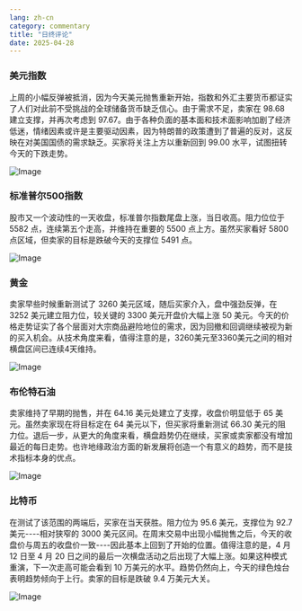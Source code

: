 ```yaml
---
lang: zh-cn
category: commentary
title: "日终评论"
date: 2025-04-28
---
```


### 美元指数

上周的小幅反弹被抵消，因为今天美元抛售重新开始，指数和外汇主要货币都证实了人们对此前不受挑战的全球储备货币缺乏信心。由于需求不足，卖家在 98.68 建立支撑，并再次考虑到 97.67。由于各种负面的基本面和技术面影响加剧了经济低迷，情绪因素或许是主要驱动因素，因为特朗普的政策遭到了普遍的反对，这反映在对美国国债的需求缺乏。买家将关注上方以重新回到 99.00 水平，试图扭转今天的下跌走势。  

![Image](https://markleighedu.github.io/img/Apr-2025/28-Apr-2025/usdindex.jpg)

### 标准普尔500指数

股市又一个波动性的一天收盘，标准普尔指数尾盘上涨，当日收高。阻力位位于 5582 点，连续第五个走高，并维持在重要的 5500 点上方。虽然买家看好 5800 点区域，但卖家的目标是跌破今天的支撑位 5491 点。

![Image](https://markleighedu.github.io/img/Apr-2025/28-Apr-2025/sp500.jpg)

### 黄金

卖家早些时候重新测试了 3260 美元区域，随后买家介入，盘中强劲反弹，在 3252 美元建立阻力位，较关键的 3300 美元开盘价大幅上涨 50 美元。今天的价格走势证实了各个层面对大宗商品避险地位的需求，因为回撤和回调继续被视为新的买入机会。从技术角度来看，值得注意的是，3260美元至3360美元之间的相对横盘区间已连续4天维持。 

![Image](https://markleighedu.github.io/img/Apr-2025/28-Apr-2025/gold.jpg)

### 布伦特石油

卖家维持了早期的抛售，并在 64.16 美元处建立了支撑，收盘价明显低于 65 美元。虽然卖家现在将目标定在 64 美元以下，但买家将重新测试 66.30 美元的阻力位。退后一步，从更大的角度来看，横盘趋势仍在继续，买家或卖家都没有增加最近的每日走势。也许地缘政治方面的新发展将创造一个有意义的趋势，而不是技术指标本身的优点。

![Image](https://markleighedu.github.io/img/Apr-2025/28-Apr-2025/brentoil.jpg)

### 比特币

在测试了该范围的两端后，买家在当天获胜。阻力位为 95.6 美元，支撑位为 92.7 美元----相对狭窄的 3000 美元区间。在周末交易中出现小幅抛售之后，今天的收盘价与周五的收盘价一致----因此基本上回到了开始的位置。值得注意的是，4 月 12 日至 4 月 20 日之间的最后一次横盘活动之后出现了大幅上涨。如果这种模式重演，下一次走高可能会看到 10 万美元的水平。趋势仍然向上，今天的绿色烛台表明趋势倾向于上行。卖家的目标是跌破 9.4 万美元大关。

![Image](https://markleighedu.github.io/img/Apr-2025/28-Apr-2025/bitcoin.jpg)


